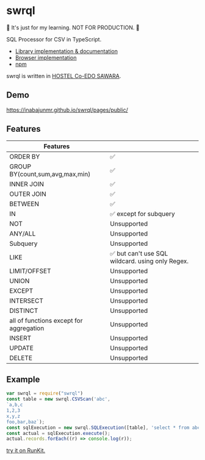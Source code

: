 # swrql

🚧 It's just for my learning. NOT FOR PRODUCTION. 🚧

SQL Processor for CSV in TypeScript.

* [Library implementation & documentation](https://github.com/inabajunmr/swrql/tree/main/swrql)
* [Browser implementation](https://github.com/inabajunmr/swrql/tree/main/swrql)
* [npm](https://www.npmjs.com/package/swrql)

swrql is written in [HOSTEL Co-EDO SAWARA](https://www.hostel-sawara.jp/).

## Demo

https://inabajunmr.github.io/swrql/pages/public/

## Features

| Features                               |             |
| -------------------------------------- | ----------- |
| ORDER BY                               | ✅          |
| GROUP BY(count,sum,avg,max,min)        | ✅          |
| INNER JOIN                             | ✅          |
| OUTER JOIN                             | ✅          |
| BETWEEN                                | ✅          |
| IN                                     | ✅ except for subquery |
| NOT                                    | Unsupported |
| ANY/ALL                                | Unsupported |
| Subquery                               | Unsupported |
| LIKE                                   | ✅ but can't use SQL wildcard. using only Regex. |
| LIMIT/OFFSET                           | Unsupported |
| UNION                                  | Unsupported |
| EXCEPT                                 | Unsupported |
| INTERSECT                              | Unsupported |
| DISTINCT                               | Unsupported |
| all of functions except for aggregation | Unsupported |
| INSERT                                 | Unsupported |
| UPDATE                                 | Unsupported |
| DELETE                                 | Unsupported |

## Example

```typescript
var swrql = require("swrql")
const table = new swrql.CSVScan('abc',
`a,b,c
1,2,3
x,y,z
foo,bar,baz`);
const sqlExecution = new swrql.SQLExecution([table], 'select * from abc;');
const actual = sqlExecution.execute();
actual.records.forEach((r) => console.log(r));
```

[try it on RunKit.](https://npm.runkit.com/swrql)
